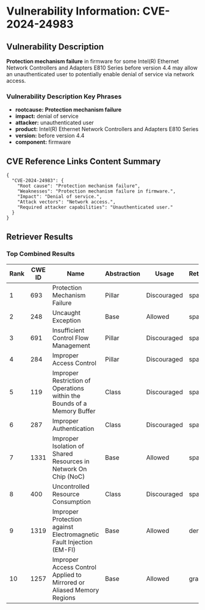 # Vulnerability Information: CVE-2024-24983

## Vulnerability Description
**Protection mechanism failure** in firmware for some Intel(R) Ethernet Network Controllers and Adapters E810 Series before version 4.4 may allow an unauthenticated user to potentially enable denial of service via network access.

### Vulnerability Description Key Phrases
- **rootcause:** **Protection mechanism failure**
- **impact:** denial of service
- **attacker:** unauthenticated user
- **product:** Intel(R) Ethernet Network Controllers and Adapters E810 Series
- **version:** before version 4.4
- **component:** firmware

## CVE Reference Links Content Summary
```
{
  "CVE-2024-24983": {
    "Root cause": "Protection mechanism failure",
    "Weaknesses": "Protection mechanism failure in firmware.",
    "Impact": "Denial of service.",
    "Attack vectors": "Network access.",
    "Required attacker capabilities": "Unauthenticated user."
  }
}
```

## Retriever Results

### Top Combined Results

| Rank | CWE ID | Name | Abstraction | Usage  | Retrievers | Individual Scores |
|------|--------|------|-------------|-------|------------|-------------------|
| 1 | 693 | Protection Mechanism Failure | Pillar | Discouraged | sparse | 0.317 |
| 2 | 248 | Uncaught Exception | Base | Allowed | sparse | 0.262 |
| 3 | 691 | Insufficient Control Flow Management | Pillar | Discouraged | sparse | 0.249 |
| 4 | 284 | Improper Access Control | Pillar | Discouraged | sparse | 0.212 |
| 5 | 119 | Improper Restriction of Operations within the Bounds of a Memory Buffer | Class | Discouraged | sparse | 0.208 |
| 6 | 287 | Improper Authentication | Class | Discouraged | sparse | 0.199 |
| 7 | 1331 | Improper Isolation of Shared Resources in Network On Chip (NoC) | Base | Allowed | sparse | 0.196 |
| 8 | 400 | Uncontrolled Resource Consumption | Class | Discouraged | sparse | 0.192 |
| 9 | 1319 | Improper Protection against Electromagnetic Fault Injection (EM-FI) | Base | Allowed | dense | 0.576 |
| 10 | 1257 | Improper Access Control Applied to Mirrored or Aliased Memory Regions | Base | Allowed | graph | 0.003 |


